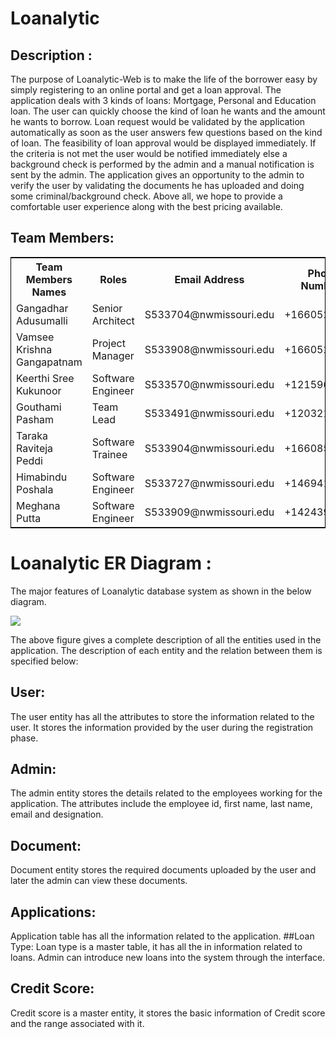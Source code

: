 # Loanalytic
## Description :
The purpose of Loanalytic-Web is to make the life of the borrower easy by simply registering to an online portal and get a loan approval. The application deals with 3 kinds of loans: Mortgage, Personal and Education loan. The user can quickly choose the kind of loan he wants and the amount he wants to borrow. Loan request would be validated by the application automatically as soon as the user answers few questions based on the kind of loan. The feasibility of loan approval would be displayed immediately. If the criteria is not met the user would be notified immediately else a background check is performed by the admin and a manual notification is sent by the admin. The application gives an opportunity to the admin to verify the user by validating the documents he has uploaded and doing some criminal/background check.  Above all, we hope to provide a comfortable user experience along with the best pricing available.


## Team Members:
<table style="width:100%;border: 1px solid black;">
<tr>
<th>Team Members Names</th>	
<th>Roles</th>
<th>Email Address</th>
<th>Phone Numbers</th>
  </tr>
  <tr>
  <td>Gangadhar Adusumalli</td>
  <td>Senior Architect</td>
  <td>S533704@nwmissouri.edu</td>
  <td>+16605280325</td>
  </tr>
  <tr>
  <td>Vamsee Krishna Gangapatnam</td>
  <td>Project Manager</td>
  <td>S533908@nwmissouri.edu</td>
  <td>+16605281049</td>
  </tr>
  <tr>
  <td>Keerthi Sree Kukunoor</td>
  <td>Software Engineer</td>
  <td>S533570@nwmissouri.edu</td>
  <td>+12159617144</td>
  </tr>
  <tr>
  <td>Gouthami Pasham</td>
  <td>Team Lead</td>
  <td>S533491@nwmissouri.edu</td>
  <td>+12032158224</td>
  </tr>
  <tr>
  <td>Taraka Raviteja Peddi</td>
  <td>Software Trainee</td>
  <td>S533904@nwmissouri.edu</td>
  <td>+16608530466</td>
  </tr>
  <tr>
  <td>Himabindu Poshala</td>
  <td>Software Engineer</td>
  <td>S533727@nwmissouri.edu</td>
  <td>+14694121091</td>
  </tr>
  <tr>
  <td>Meghana Putta </td>
  <td>Software Engineer</td>
  <td>S533909@nwmissouri.edu</td>
  <td>+14243979577</td>
  </tr>

  </table>


# Loanalytic ER Diagram :
The major features of Loanalytic database system as shown in the below diagram.

![](https://github.com/Gouthami-pasham/Loanalytic/blob/master/Initial%20Draft%20of%20Design%20ER%20Diagram.jpeg)

The above figure gives a complete description of all the entities used in the application. The description of each entity and the relation between them is specified below:
## User:
The user entity has all the attributes to store the information related to the user. It stores the information provided by the user during the registration phase.
## Admin:
The admin entity stores the details related to the employees working for the application. The attributes include the employee id, first name, last name, email and designation. 
## Document:
Document entity stores the required documents uploaded by the user and later the admin can view these documents.
## Applications:
Application table has all the information related to the application. 
##Loan Type:
Loan type is a master table, it has all the in information related to loans. Admin can introduce new loans into the system through the interface.
## Credit Score:
Credit score is a master entity, it stores the basic information of Credit score and the range associated with it.





